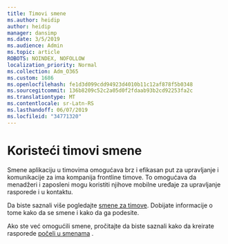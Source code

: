 ```yaml
---
title: Timovi smene
ms.author: heidip
author: heidip
manager: dansimp
ms.date: 3/5/2019
ms.audience: Admin
ms.topic: article
ROBOTS: NOINDEX, NOFOLLOW
localization_priority: Normal
ms.collection: Adm_O365
ms.custom: 1686
ms.openlocfilehash: fe1d3d099cdd94923d4010b11c12af878f5b0348
ms.sourcegitcommit: 136b8209c52c2a05d0f2fdaab93b2cd92253fa2c
ms.translationtype: MT
ms.contentlocale: sr-Latn-RS
ms.lasthandoff: 06/07/2019
ms.locfileid: "34771320"
---
```

# <a name="using-teams-shifts"></a>Koristeći timovi smene

Smene aplikaciju u timovima omogućava brz i efikasan put za upravljanje i komunikacije za ima kompanija frontline timove. To omogućava da menadžeri i zaposleni mogu koristiti njihove mobilne uređaje za upravljanje rasporede i u kontaktu.

Da biste saznali više pogledajte [smene za timove](https://docs.microsoft.com/microsoftteams/expand-teams-across-your-org/shifts-for-teams-landing-page). Dobijate informacije o tome kako da se smene i kako da ga podesite.

Ako ste već omogućili smene, pročitajte da biste saznali kako da kreirate rasporede [počeli u smenama](https://support.office.com/article/get-started-in-shifts-5f3e30d8-1821-4904-be26-c3cd25a497d6) .

